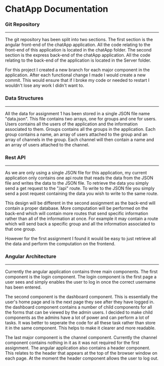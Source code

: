 # ChatApp Documentation

### Git Repository
-------------------

The git repository has been split into two sections. The first section is the angular front-end of the chatApp application. All the code relating to the front-end of this application is located in the chatApp folder. The second section is the express back-end of the chatApp application. All the code relating to the back-end of the application is located in the Server folder.

For this project I created a new branch for each major component in the application. After each functional change I made I would create a new commit. This would ensure that if I broke my code or needed to restart I wouldn't lose any work I didn't want to. 

### Data Structures
--------------------

All the data for assignment 1 has been stored in a single JSON file name "data.json". This file contains two arrays, one for groups and one for users. Users contains all the users of the application and the information associated to them. Groups contains all the groups in the application. Each group contains a name, an array of users attached to the group and an array of channels in the group. Each channel will then contain a name and an array of users attached to the channel. 

### Rest API
-------------

As we are only using a single JSON file for this application, my current application only contains one api route that reads the data from the JSON file and writes the data to the JSON file. To retrieve the data you simply send a get request to the "/api" route. To write to the JSON file you simply send a post request containing the data you wish to write to the same route.

This design will be different in the second assignment as the back-end will contain a proper database. More computation will be performed on the back-end which will contain more routes that send specific information rather than all of the information at once. For example it may contain a route which will send back a specific group and all the information associated to that one group. 

However for the first assignment I found it would be easy to just retrieve all the data and perform the computation on the frontend.

### Angular Architecture
------------------------

Currently the angular application contains three main components. The first component is the login component. The login component is the first page a user sees and simply enables the user to log in once the correct username has been entered.

The second component is the dashboard component. This is essentially the user's home page and is the next page they see after they have logged in. the dashboard component contains a number of child components for all the forms that can be viewed by the admin users. I decided to make child components as the admins have a lot of power and can perform a lot of tasks. It was better to seperate the code for all these task rather than store it in the same component. This helps to make it clearer and more readable. 

The last major component is the channel component. Currently the channel component contains nothing in it as it was not required for the first assignment. The angular application also contains a header component. This relates to the header that appears at the top of the browser window on each page. At the moment the header component allows the user to log out. 